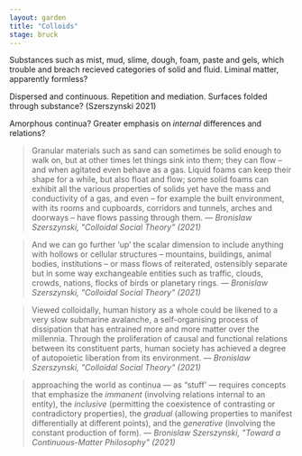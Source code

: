 ```yaml
---  
layout: garden
title: "Colloids"
stage: bruck
---
```


Substances such as mist, mud, slime, dough, foam, paste and gels, which trouble and breach recieved categories of solid and fluid. Liminal matter, apparently formless?

Dispersed and continuous. Repetition and mediation. Surfaces folded through substance? (Szerszynski 2021)

Amorphous continua? Greater emphasis on _internal_ differences and relations?

> Granular materials such as sand can sometimes be solid enough to walk on, but at other times let things sink into them; they can flow – and when agitated even behave as a gas. Liquid foams can keep their shape for a while, but also float and flow; some solid foams can exhibit all the various properties of solids yet have the mass and conductivity of a gas, and even – for example the built environment, with its rooms and cupboards, corridors and tunnels, arches and doorways – have flows passing through them.
<cite>— Bronislaw Szerszynski, "Colloidal Social Theory" (2021)</cite>

> And we can go further ‘up’ the scalar dimension to include anything with hollows or cellular structures – mountains, buildings, animal bodies, institutions – or mass flows of reiterated, ostensibly separate but in some way exchangeable entities such as traffic, clouds, crowds, nations, flocks of birds or planetary rings.
<cite>— Bronislaw Szerszynski, "Colloidal Social Theory" (2021)</cite>

> Viewed colloidally, human history as a whole could be likened to a very slow submarine avalanche, a self-organising process of dissipation that has entrained more and more matter over the millennia. Through the proliferation of causal and functional relations between its constituent parts, human society has achieved a degree of autopoietic liberation from its environment.
<cite>— Bronislaw Szerszynski, "Colloidal Social Theory" (2021)</cite>

> approaching the world as continua — as “stuff’ — requires concepts that emphasize the _immanent_ (involving relations internal to an entity), the _inclusive_ (permitting the coexistence of contrasting or contradictory properties), the _gradual_ (allowing properties to manifest differentially at different points), and the _generative_ (involving the constant production of form).
<cite>— Bronislaw Szerszynski, "Toward a Continuous-Matter Philosophy" (2021)</cite>